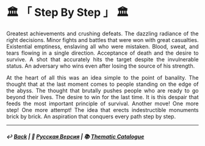 # 🏛️ 「 Step By Step 」 🏛️
<p align="justify">Greatest achievements and crushing defeats. The dazzling radiance of the right decisions. Minor fights and battles that were won with great casualties. Existential emptiness, enslaving all who were mistaken. Blood, sweat, and tears flowing in a single direction. Acceptance of death and the desire to survive. A shot that accurately hits the target despite the invulnerable status. An adversary who wins even after losing the source of his strength.</p>

<p align="justify">At the heart of all this was an idea simple to the point of banality. The thought that at the last moment comes to people standing on the edge of the abyss. The thought that brutally pushes people who are ready to go beyond their lives. The desire to win for the last time. It is this despair that feeds the most important principle of survival. Another move! One more step! One more attempt! The idea that erects indestructible monuments brick by brick. An aspiration that conquers every path step by step.</p>

***

##### ↩️ [Back](index.md) | 🌻 [Русская Версия](step_by_step-2.md) | 📚 [Thematic Catalogue](index_t.md)

